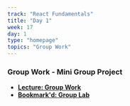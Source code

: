 ```yaml
---
track: "React Fundamentals"
title: "Day 1"
week: 17
day: 1
type: "homepage"
topics: "Group Work"
---
```


### Group Work - Mini Group Project

- [**Lecture: Group Work**](/react-fundamentals/week-16/day-1/lecture/group)
- [**Bookmark'd: Group Lab**](/react-fundamentals/week-16/day-1/lab/bookmarkd)
